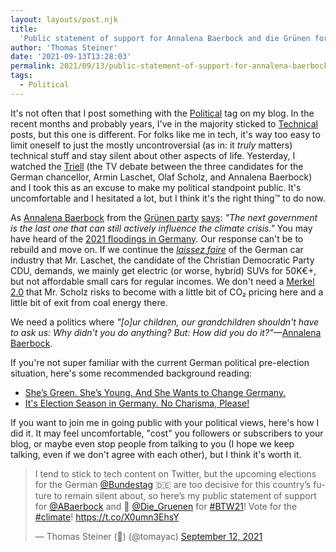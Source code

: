 ```yaml
---
layout: layouts/post.njk
title:
  'Public statement of support for Annalena Baerbock and die Grünen for #BTW21'
author: 'Thomas Steiner'
date: '2021-09-13T13:28:03'
permalink: 2021/09/13/public-statement-of-support-for-annalena-baerbock-and-die-gruenen-for-btw21/index.html
tags:
  - Political
---
```


It's not often that I post something with the [Political](/tags/Political) tag
on my blog. In the recent months and probably years, I've in the majority
sticked to [Technical](/tags/Technical) posts, but this one is different. For
folks like me in tech, it's way too easy to limit oneself to just the mostly
uncontroversial (as in: it _truly_ matters) technical stuff and stay silent
about other aspects of life. Yesterday, I watched the
[Triell](https://www.daserste.de/information/nachrichten-wetter/ard-sondersendung/sendung/das-triell-dreikampf-ums-kanzleramt-100.html)
(the TV debate between the three candidates for the German chancellor, Armin
Laschet, Olaf Scholz, and Annalena Baerbock) and I took this as an excuse to
make my political standpoint public. It's uncomfortable and I hesitated a lot,
but I think it's the right thing™ to do now.

As [Annalena Baerbock](https://annalena-baerbock.de/) from the
[Grünen party](https://www.gruene.de/)
[says](https://twitter.com/Die_Gruenen/status/1437142209644711936): _"The next
government is the last one that can still actively influence the climate
crisis."_ You may have heard of the
[2021 floodings in Germany](https://en.wikipedia.org/wiki/2021_European_floods#Germany).
Our response can't be to rebuild and move on. If we continue the
[_laissez faire_](https://www.cdu.de/artikel/armin-laschet-es-geht-um-vertrauen#:~:text=die%20autoindustrie%20ist%20langst%20auf%20dem%20weg.%20wir%20haben%20so%20viel%20kreativitat%20bei%20unseren%20forschern.%20wir%20mussen%20die%20jetzt%20auch%20mal%20machen%20lassen.)
of the German car industry that Mr. Laschet, the candidate of the Christian
Democratic Party CDU, demands, we mainly get electric (or worse, hybrid) SUVs
for 50K€+, but not affordable small cars for regular incomes. We don't need a
[Merkel 2.0](https://www.nytimes.com/2021/09/01/world/europe/germany-election-scholz-laschet-baerbock-merkel.html#:~:text=Scholz%20is%20trying%20to%20be%20Merkel%E2%80%99s%20clone%20all%20the%20way%20down%20to%20the%20rhombus)
that Mr. Scholz risks to become with a little bit of CO₂ pricing here and a
little bit of exit from coal energy there.

We need a politics where _"[o]ur children, our grandchildren shouldn't have to
ask us: Why didn't you do anything? But: How did you do
it?"_—[Annalena Baerbock](https://twitter.com/Die_Gruenen/status/1437148906803056642).

If you're not super familiar with the current German political pre-election
situation, here's some recommended background reading:

- [She’s Green. She’s Young. And She Wants to Change Germany.](https://www.nytimes.com/2021/09/07/world/europe/annalena-baerbock-germany-greens-chancellor.html)
- [It's Election Season in Germany. No Charisma, Please!](https://www.nytimes.com/2021/09/01/world/europe/germany-election-scholz-laschet-baerbock-merkel.html)

If you want to join me in going public with your political views, here's how I
did it. It may feel uncomfortable, "cost" you followers or subscribers to your
blog, or maybe even stop people from talking to you (I hope we keep talking,
even if we don't agree with each other), but I think it's worth it.

<blockquote class="twitter-tweet" data-dnt="true" data-theme="dark"><p lang="en" dir="ltr">I tend to stick to tech content on Twitter, but the upcoming elections for the German <a href="https://twitter.com/Bundestag?ref_src=twsrc%5Etfw">@Bundestag</a> 🇩🇪 are too decisive for this country’s future to remain silent about, so here’s my public statement of support for <a href="https://twitter.com/ABaerbock?ref_src=twsrc%5Etfw">@ABaerbock</a> and 🌻 <a href="https://twitter.com/Die_Gruenen?ref_src=twsrc%5Etfw">@Die_Gruenen</a> for <a href="https://twitter.com/hashtag/BTW21?src=hash&amp;ref_src=twsrc%5Etfw">#BTW21</a>! Vote for the <a href="https://twitter.com/hashtag/climate?src=hash&amp;ref_src=twsrc%5Etfw">#climate</a>! <a href="https://t.co/X0umn3EhsY">https://t.co/X0umn3EhsY</a></p>&mdash; Thomas Steiner (🌻) (@tomayac) <a href="https://twitter.com/tomayac/status/1437190345259896838?ref_src=twsrc%5Etfw">September 12, 2021</a></blockquote> <script async src="https://platform.twitter.com/widgets.js" charset="utf-8"></script>
